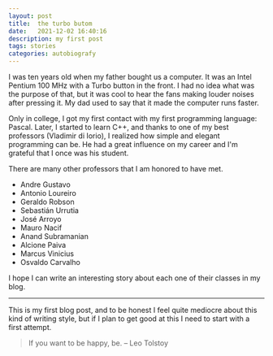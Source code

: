 ```yaml
---
layout: post
title:  the turbo butom
date:   2021-12-02 16:40:16
description: my first post
tags: stories
categories: autobiografy
---
```


I was ten years old when my father bought us a computer. It was an Intel Pentium 100 MHz
with a Turbo button in the front. I had no idea what was the purpose of that, but it was cool
to hear the fans making louder noises after pressing it. My dad used to say that it made 
the computer runs faster. 

Only in college, I got my first contact with my first programming language: Pascal. Later, 
I started to learn C++, and thanks to one of my best professors (Vladimir di Iorio), I 
realized how simple and elegant programming can be. He had a great influence on my 
career and I'm grateful that I once was his student.


There are many other professors that I am honored to have met.

<ul>
    <li>Andre Gustavo</li>
    <li>Antonio Loureiro</li>
    <li>Geraldo Robson</li>
    <li>Sebastián Urrutia</li>
	<li>José Arroyo</li>
	<li>Mauro Nacif</li>
	<li>Anand Subramanian</li>
	<li>Alcione Paiva</li>
	<li>Marcus Vinicius</li>
	<li>Osvaldo Carvalho</li>
</ul>

I hope I can write an interesting story about each one of their classes in my blog.

<hr>

This is my first blog post, and to be honest I feel quite mediocre about this kind
of writing style, but if I plan to get good at this I need to start with a first attempt.

<blockquote>
    If you want to be happy, be. – Leo Tolstoy
</blockquote>


